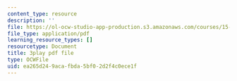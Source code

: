 ```yaml
---
content_type: resource
description: ''
file: https://ol-ocw-studio-app-production.s3.amazonaws.com/courses/15-s21-nuts-and-bolts-of-business-plans-january-iap-2014/ea265d249acafbda5bf02d2f4c0ece1f_Lau7bwQAWr4.pdf
file_type: application/pdf
learning_resource_types: []
resourcetype: Document
title: 3play pdf file
type: OCWFile
uid: ea265d24-9aca-fbda-5bf0-2d2f4c0ece1f
---
```

